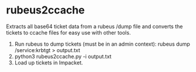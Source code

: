 # rubeus2ccache
Extracts all base64 ticket data from a rubeus /dump file and converts the tickets to ccache files for easy use with other tools. 

1. Run rubeus to dump tickets (must be in an admin context): rubeus dump /service:krbtgt > output.txt
2. python3 rubeus2ccache.py -i output.txt
3. Load up tickets in Impacket. 
